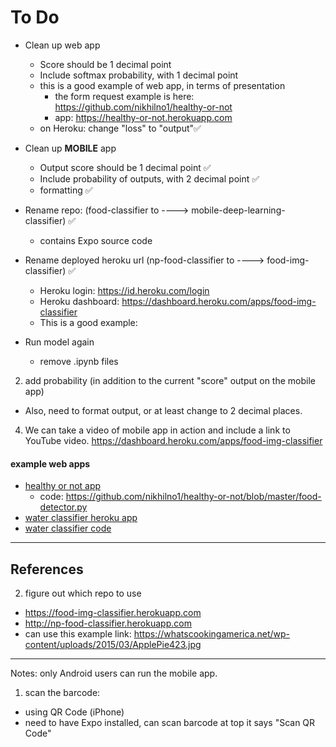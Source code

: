 # To Do

- Clean up web app
  - Score should be 1 decimal point
  - Include softmax probability, with 1 decimal point
  - this is a good example of web app, in terms of presentation
    - the form request example is here: https://github.com/nikhilno1/healthy-or-not
    - app: https://healthy-or-not.herokuapp.com
  - on Heroku:  change "loss" to "output"✅
- Clean up **MOBILE** app
  - Output score should be 1 decimal point ✅
  - Include probability of outputs, with 2 decimal point ✅
  - formatting ✅
  
- Rename repo:  (food-classifier to ----> mobile-deep-learning-classifier) ✅
  - contains Expo source code
- Rename deployed heroku url (np-food-classifier to ----> food-img-classifier) ✅
  - Heroku login: https://id.heroku.com/login
  - Heroku dashboard:  https://dashboard.heroku.com/apps/food-img-classifier
  - This is a good example:  

- Run model again
  - remove .ipynb files

2.  add probability (in addition to the current "score" output on the mobile app)
- Also, need to format output, or at least change to 2 decimal places.


4.  We can take a video of mobile app in action and include a link to YouTube video.
https://dashboard.heroku.com/apps/food-img-classifier



#### example web apps
- [healthy or not app](https://healthy-or-not.herokuapp.com)
  - code:  https://github.com/nikhilno1/healthy-or-not/blob/master/food-detector.py
- [water classifier heroku app](https://water-classifier1.herokuapp.com)
- [water classifier code](https://github.com/shankarj67/Water-classifier-fastai)


---

## References

2. figure out which repo to use  

- https://food-img-classifier.herokuapp.com
- http://np-food-classifier.herokuapp.com
- can use this example link:  https://whatscookingamerica.net/wp-content/uploads/2015/03/ApplePie423.jpg


---

Notes:  only Android users can run the mobile app.  
1. scan the barcode:  
- using QR Code (iPhone)
- need to have Expo installed, can scan barcode at top it says "Scan QR Code"


